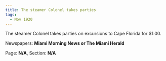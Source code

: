 ```yaml
---  
title: The steamer Colonel takes parties  
tags:  
  - Nov 1920  
---  
```

  
The steamer Colonel takes parties on excursions to Cape Florida for $1.00.  
  
Newspapers: **Miami Morning News or The Miami Herald**  
  
Page: **N/A**, Section: **N/A** 
